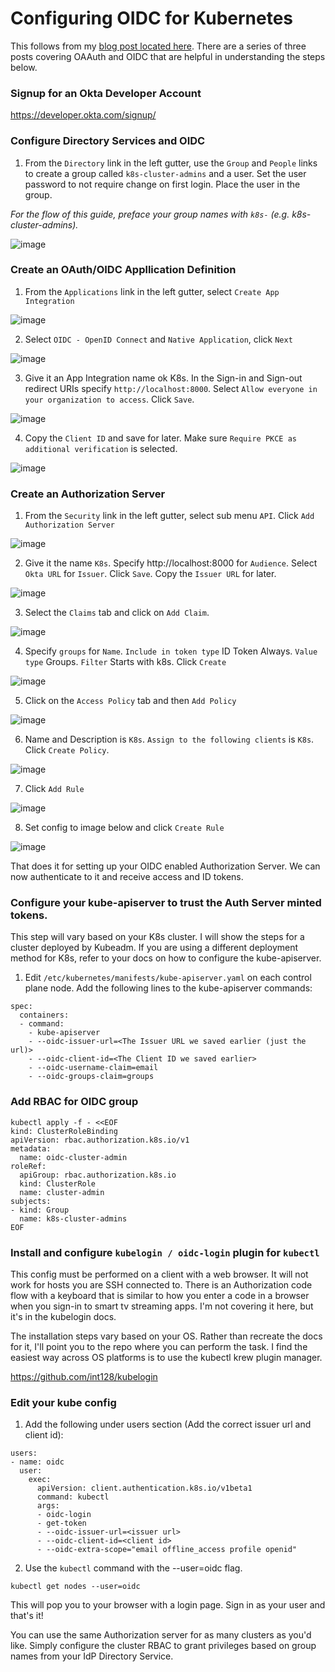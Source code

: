 # Configuring OIDC for Kubernetes


This follows from my [blog post located here](https://vrelevant.net/oidc-devops-and-sre-level-part-3/). There are a series of three posts covering OAAuth and OIDC that are helpful 
in understanding the steps below.

### Signup for an Okta Developer Account

https://developer.okta.com/signup/

### Configure Directory Services and OIDC

1. From the `Directory` link in the left gutter, use the `Group` and `People` links to create a group called `k8s-cluster-admins` and a user. Set the user password to not require change on first login. Place the user in the group.

_For the flow of this guide, preface your group names with `k8s-` (e.g. k8s-cluster-admins)._

![image](https://user-images.githubusercontent.com/45366367/232320134-f70a913d-5eb6-4251-a0b6-d284d245f2a7.png)

### Create an OAuth/OIDC Appllication Definition

1. From the `Applications` link in the left gutter, select `Create App Integration`

![image](https://user-images.githubusercontent.com/45366367/232320740-4d5780df-5ffa-482c-a5fd-542fefb1fcbb.png)

2. Select `OIDC - OpenID Connect` and `Native Application`, click `Next`

![image](https://user-images.githubusercontent.com/45366367/232320814-ea9b763a-71a7-485b-8b6c-d2351de850cb.png)

3. Give it an App Integration name ok K8s. In the Sign-in and Sign-out redirect URIs specify `http://localhost:8000`. Select `Allow everyone in your organization to access`. Click `Save`.

![image](https://user-images.githubusercontent.com/45366367/232321245-279a46f1-bc6d-4923-a7d5-b2ed89d9b693.png)

4. Copy the `Client ID` and save for later. Make sure `Require PKCE as additional verification` is selected.

![image](https://user-images.githubusercontent.com/45366367/232321348-b3da067e-3f58-4baf-8da6-6d573ae7c591.png)

### Create an Authorization Server

1. From the `Security` link in the left gutter, select sub menu `API`. Click `Add Authorization Server`

![image](https://user-images.githubusercontent.com/45366367/232321528-ed786930-ae62-41ae-bf6a-981fa1afbce9.png)

2. Give it the name `K8s`. Specify http://localhost:8000 for `Audience`. Select `Okta URL` for `Issuer`. Click `Save`. 
Copy the `Issuer URL` for later.

![image](https://user-images.githubusercontent.com/45366367/232322126-e3278d1b-d255-4213-8034-e3d4a39be62c.png)

3. Select the `Claims` tab and click on `Add Claim`.

![image](https://user-images.githubusercontent.com/45366367/232322328-3a2d4e3e-c145-495b-8f14-0fccf70c6b16.png)

4. Specify `groups` for `Name`. `Include in token type` ID Token Always. `Value type` Groups. `Filter` Starts with k8s. Click `Create`

![image](https://user-images.githubusercontent.com/45366367/232322614-473a1fe8-d5f9-4f4a-930c-a58fc2fc3e9c.png)

5. Click on the `Access Policy` tab and then `Add Policy`

![image](https://user-images.githubusercontent.com/45366367/232322863-365a55b3-86b9-47cd-9786-82fea6d1ac78.png)

6. Name and Description is `K8s`. `Assign to the following clients` is `K8s`. Click `Create Policy`.

![image](https://user-images.githubusercontent.com/45366367/232323076-3e218ed8-c389-4905-897c-5dcbbe5332ac.png)

7. Click `Add Rule`

![image](https://user-images.githubusercontent.com/45366367/232323133-3a820b71-c845-45c1-b7b3-4c83a9240995.png)

8. Set config to image below and click `Create Rule`

![image](https://user-images.githubusercontent.com/45366367/232323322-e35e8a69-7b6b-4965-9dde-1fa897908374.png)

That does it for setting up your OIDC enabled Authorization Server. We can now authenticate to it and receive access and ID tokens.

### Configure your kube-apiserver to trust the Auth Server minted tokens.

This step will vary based on your K8s cluster. I will show the steps for a cluster deployed by Kubeadm. If you are using a different 
deployment method for K8s, refer to your docs on how to configure the kube-apiserver.

1. Edit `/etc/kubernetes/manifests/kube-apiserver.yaml` on each control plane node. Add the following lines to the kube-apiserver commands:

```console
spec:
  containers:
  - command:
    - kube-apiserver
    - --oidc-issuer-url=<The Issuer URL we saved earlier (just the url)>
    - --oidc-client-id=<The Client ID we saved earlier>
    - --oidc-username-claim=email
    - --oidc-groups-claim=groups
```

### Add RBAC for OIDC group

```console
kubectl apply -f - <<EOF
kind: ClusterRoleBinding
apiVersion: rbac.authorization.k8s.io/v1
metadata:
  name: oidc-cluster-admin
roleRef:
  apiGroup: rbac.authorization.k8s.io
  kind: ClusterRole
  name: cluster-admin
subjects:
- kind: Group
  name: k8s-cluster-admins
EOF
```

### Install and configure `kubelogin / oidc-login` plugin for `kubectl`

This config must be performed on a client with a web browser. It will not work for hosts you are SSH connected to. There 
is an Authorization code flow with a keyboard that is similar to how you enter a code in a browser when you sign-in to 
smart tv streaming apps. I'm not covering it here, but it's in the kubelogin docs.


The installation steps vary based on your OS. Rather than recreate the docs for it, I'll point you to the 
repo where you can perform the task. I find the easiest way across OS platforms is to use the kubectl krew 
plugin manager.

https://github.com/int128/kubelogin

### Edit your kube config 

1. Add the following under users section (Add the correct issuer url and client id):

```console
users:
- name: oidc
  user:
    exec:
      apiVersion: client.authentication.k8s.io/v1beta1
      command: kubectl
      args:
      - oidc-login
      - get-token
      - --oidc-issuer-url=<issuer url>
      - --oidc-client-id=<client id>
      - --oidc-extra-scope="email offline_access profile openid"
```

2. Use the `kubectl` command with the --user=oidc flag.

```
kubectl get nodes --user=oidc
```

This will pop you to your browser with a login page. Sign in as your user and that's it!

You can use the same Authorization server for as many clusters as you'd like. Simply configure the cluster RBAC to grant 
privileges based on group names from your IdP Directory Service. 
